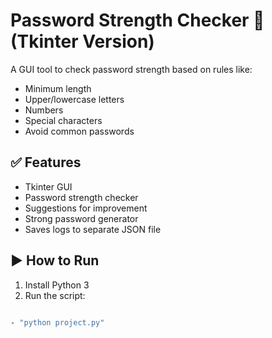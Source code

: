 # Password Strength Checker 🔐 (Tkinter Version)

A GUI tool to check password strength based on rules like:
- Minimum length
- Upper/lowercase letters
- Numbers
- Special characters
- Avoid common passwords

## ✅ Features
- Tkinter GUI
- Password strength checker
- Suggestions for improvement
- Strong password generator
- Saves logs to separate JSON file

## ▶️ How to Run

1. Install Python 3
2. Run the script:
```bash

- "python project.py"
